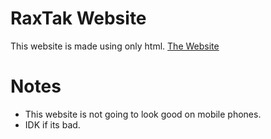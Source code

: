 # RaxTak Website
This website is made using only html. <a href="raxtak.netlify.app" target="_blank">The Website</a>
# Notes
<ul>
<li>This website is not going to look good on mobile phones.</li>
<li>IDK if its bad.</li>
</ul>
